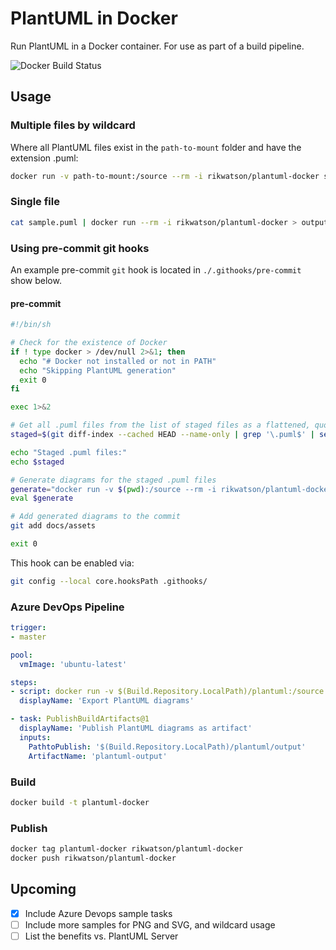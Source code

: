 # PlantUML in Docker

Run PlantUML in a Docker container. For use as part of a build pipeline.

![Docker Build Status](https://img.shields.io/docker/cloud/build/rikwatson/plantuml-docker?style=for-the-badge)

## Usage

### Multiple files by wildcard

Where all PlantUML files exist in the `path-to-mount` folder and have the extension .puml:

```bash
docker run -v path-to-mount:/source --rm -i rikwatson/plantuml-docker source/*.puml -o ./output
```

### Single file

```bash
cat sample.puml | docker run --rm -i rikwatson/plantuml-docker > output.png
```

### Using pre-commit git hooks

An example pre-commit `git` hook is located in `./.githooks/pre-commit` show below.

#### pre-commit

```bash
#!/bin/sh

# Check for the existence of Docker
if ! type docker > /dev/null 2>&1; then
  echo "# Docker not installed or not in PATH"
  echo "Skipping PlantUML generation"
  exit 0
fi

exec 1>&2

# Get all .puml files from the list of staged files as a flattened, quoted string
staged=$(git diff-index --cached HEAD --name-only | grep '\.puml$' | sed -e 's/^/"source\//' -e 's/$/" /' | tr -d '\n')

echo "Staged .puml files:"
echo $staged

# Generate diagrams for the staged .puml files
generate="docker run -v $(pwd):/source --rm -i rikwatson/plantuml-docker:1.1 -r -x \".git/**\" -o \"/source/docs/assets\" $staged"
eval $generate

# Add generated diagrams to the commit
git add docs/assets

exit 0
```

This hook can be enabled via:

```bash
git config --local core.hooksPath .githooks/
```

### Azure DevOps Pipeline

```yaml
trigger:
- master

pool:
  vmImage: 'ubuntu-latest'

steps:
- script: docker run -v $(Build.Repository.LocalPath)/plantuml:/source --rm -i rikwatson/plantuml-docker source/*.puml -o ./output
  displayName: 'Export PlantUML diagrams'

- task: PublishBuildArtifacts@1
  displayName: 'Publish PlantUML diagrams as artifact'
  inputs:
    PathtoPublish: '$(Build.Repository.LocalPath)/plantuml/output'
    ArtifactName: 'plantuml-output'
```

### Build

```bash
docker build -t plantuml-docker
```

### Publish

```bash
docker tag plantuml-docker rikwatson/plantuml-docker
docker push rikwatson/plantuml-docker
```

## Upcoming

- [x] Include Azure Devops sample tasks
- [ ] Include more samples for PNG and SVG, and wildcard usage
- [ ] List the benefits vs. PlantUML Server
